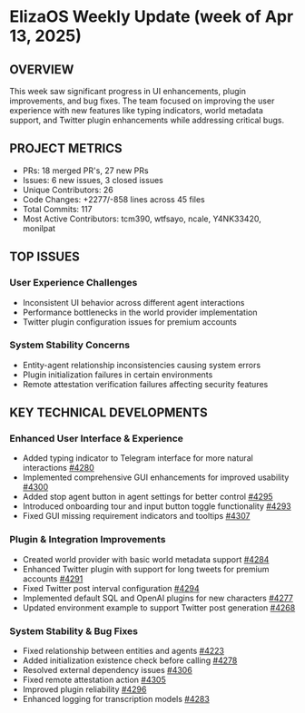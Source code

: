 # ElizaOS Weekly Update (week of Apr 13, 2025)

## OVERVIEW
This week saw significant progress in UI enhancements, plugin improvements, and bug fixes. The team focused on improving the user experience with new features like typing indicators, world metadata support, and Twitter plugin enhancements while addressing critical bugs.

## PROJECT METRICS
- PRs: 18 merged PR's, 27 new PRs
- Issues: 6 new issues, 3 closed issues
- Unique Contributors: 26
- Code Changes: +2277/-858 lines across 45 files
- Total Commits: 117
- Most Active Contributors: tcm390, wtfsayo, ncale, Y4NK33420, monilpat

## TOP ISSUES

### User Experience Challenges
- Inconsistent UI behavior across different agent interactions
- Performance bottlenecks in the world provider implementation
- Twitter plugin configuration issues for premium accounts

### System Stability Concerns
- Entity-agent relationship inconsistencies causing system errors
- Plugin initialization failures in certain environments
- Remote attestation verification failures affecting security features

## KEY TECHNICAL DEVELOPMENTS

### Enhanced User Interface & Experience
- Added typing indicator to Telegram interface for more natural interactions [#4280](https://github.com/elizaos/eliza/pull/4280)
- Implemented comprehensive GUI enhancements for improved usability [#4300](https://github.com/elizaos/eliza/pull/4300)
- Added stop agent button in agent settings for better control [#4295](https://github.com/elizaos/eliza/pull/4295)
- Introduced onboarding tour and input button toggle functionality [#4293](https://github.com/elizaos/eliza/pull/4293)
- Fixed GUI missing requirement indicators and tooltips [#4307](https://github.com/elizaos/eliza/pull/4307)

### Plugin & Integration Improvements
- Created world provider with basic world metadata support [#4284](https://github.com/elizaos/eliza/pull/4284)
- Enhanced Twitter plugin with support for long tweets for premium accounts [#4291](https://github.com/elizaos/eliza/pull/4291)
- Fixed Twitter post interval configuration [#4294](https://github.com/elizaos/eliza/pull/4294)
- Implemented default SQL and OpenAI plugins for new characters [#4277](https://github.com/elizaos/eliza/pull/4277)
- Updated environment example to support Twitter post generation [#4268](https://github.com/elizaos/eliza/pull/4268)

### System Stability & Bug Fixes
- Fixed relationship between entities and agents [#4223](https://github.com/elizaos/eliza/pull/4223)
- Added initialization existence check before calling [#4278](https://github.com/elizaos/eliza/pull/4278)
- Resolved external dependency issues [#4306](https://github.com/elizaos/eliza/pull/4306)
- Fixed remote attestation action [#4305](https://github.com/elizaos/eliza/pull/4305)
- Improved plugin reliability [#4296](https://github.com/elizaos/eliza/pull/4296)
- Enhanced logging for transcription models [#4283](https://github.com/elizaos/eliza/pull/4283)